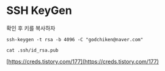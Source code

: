 # SSH KeyGen

확인 후 키를 복사하자

```text
ssh-keygen -t rsa -b 4096 -C "godchiken@naver.com"

cat .ssh/id_rsa.pub
```

[https://creds.tistory.com/177](https://creds.tistory.com/177)

